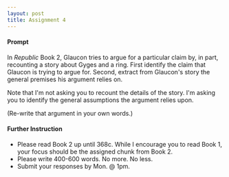 ```yaml
---
layout: post
title: Assignment 4
---
```


#### Prompt ####

In *Republic* Book 2, Glaucon tries to argue for a particular claim by, in part, recounting a story about Gyges and a ring. First identify the claim that Glaucon is trying to argue for. Second, extract from Glaucon's story the general premises his argument relies on. 

Note that I'm not asking you to recount the details of the story. I'm asking you to identify the general assumptions the argument relies upon. 

(Re-write that argument in your own words.)


#### Further Instruction ####

+ Please read Book 2 up until 368c. While I encourage you to read Book 1, your focus should be the assigned chunk from Book 2. 
+ Please write 400-600 words. No more. No less. 
+ Submit your responses by Mon. @ 1pm.